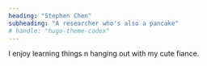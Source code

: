 ```yaml
---
heading: "Stephen Chen"
subheading: "A researcher who's also a pancake"
# handle: "hugo-theme-codex"
---
```


I enjoy learning things n hanging out with my cute fiance.